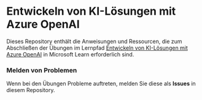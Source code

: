 # Entwickeln von KI-Lösungen mit Azure OpenAI

Dieses Repository enthält die Anweisungen und Ressourcen, die zum Abschließen der Übungen im Lernpfad [Entwickeln von KI-Lösungen mit Azure OpenAI](https://learn.microsoft.com/training/paths/develop-ai-solutions-azure-openai/) in Microsoft Learn erforderlich sind.

### Melden von Problemen

Wenn bei den Übungen Probleme auftreten, melden Sie diese als **Issues** in diesem Repository.
